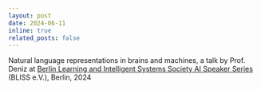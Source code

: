 ```yaml
---
layout: post
date: 2024-06-11
inline: true
related_posts: false
---
```

Natural language representations in brains and machines, a talk by Prof. Deniz at <a href="https://www.tu.berlin/en/dima/news-details/berlin-learning-and-intelligent-systems-society-speaker-series" target="_blank" rel="noopener noreferrer">Berlin Learning and Intelligent Systems Society AI Speaker Series</a> (BLISS e.V.), Berlin, 2024
